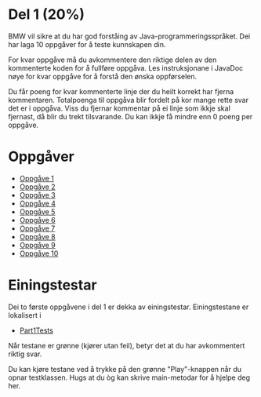 # Del 1 (20%)

BMW vil sikre at du har god forståing av Java-programmeringsspråket. Dei har laga 10 oppgåver for å teste kunnskapen din.

For kvar oppgåve må du avkommentere den riktige delen av den kommenterte koden for å fullføre oppgåva. Les instruksjonane i JavaDoc nøye for kvar oppgåve for å forstå den ønska oppførselen.

Du får poeng for kvar kommenterte linje der du heilt korrekt har fjerna kommentaren. Totalpoenga til oppgåva blir fordelt på kor mange rette svar det er i oppgåva. Viss du fjernar kommentar på ei linje som ikkje skal fjernast, då blir du trekt tilsvarande. Du kan ikkje få mindre enn 0 poeng per oppgåve.

# Oppgåver
* [Oppgåve 1](Task1.java)
* [Oppgåve 2](Task2.java)
* [Oppgåve 3](Task3.java)
* [Oppgåve 4](Task4.java)
* [Oppgåve 5](Task5.java)
* [Oppgåve 6](Task6.java)
* [Oppgåve 7](Task7.java)
* [Oppgåve 8](Task8.java)
* [Oppgåve 9](Task9.java)
* [Oppgåve 10](Task10.java)

# Einingstestar
Dei to første oppgåvene i del 1 er dekka av einingstestar.
Einingstestane er lokalisert i

* [Part1Tests](../../../../../../test/java/com/bmw/manufacturing/part1/Part1Tests.java)

Når testane er grønne (kjører utan feil), betyr det at du har avkommentert riktig svar.

Du kan kjøre testane ved å trykke på den grønne "Play"-knappen når du opnar testklassen.
Hugs at du òg kan skrive main-metodar for å hjelpe deg her.





